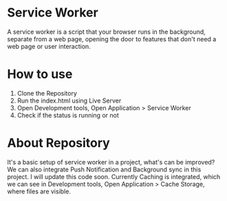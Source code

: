 # Service Worker
A service worker is a script that your browser runs in the background, separate from a web page, opening the door to features that don't need a web page or user interaction.

# How to use
1. Clone the Repository
2. Run the index.html using Live Server
3. Open Development tools, Open Application > Service Worker 
4. Check if the status is running or not

# About Repository
It's a basic setup of service worker in a project, what's can be improved? We can also integrate Push Notification and Background sync in this project. I will update this code soon. Currently Caching is integrated, which we can see in Development tools, Open Application > Cache Storage, where files are visible.
